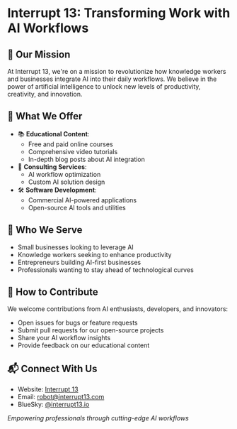 # Interrupt 13: Transforming Work with AI Workflows

## 🚀 Our Mission
At Interrupt 13, we're on a mission to revolutionize how knowledge workers and businesses integrate AI into their daily workflows. We believe in the power of artificial intelligence to unlock new levels of productivity, creativity, and innovation.

## 🌟 What We Offer
- 📚 **Educational Content**: 
  - Free and paid online courses
  - Comprehensive video tutorials
  - In-depth blog posts about AI integration
- 🤝 **Consulting Services**: 
  - AI workflow optimization
  - Custom AI solution design
- 🛠️ **Software Development**:
  - Commercial AI-powered applications
  - Open-source AI tools and utilities

## 👥 Who We Serve
- Small businesses looking to leverage AI
- Knowledge workers seeking to enhance productivity
- Entrepreneurs building AI-first businesses
- Professionals wanting to stay ahead of technological curves

## 🤝 How to Contribute
We welcome contributions from AI enthusiasts, developers, and innovators:
- Open issues for bugs or feature requests
- Submit pull requests for our open-source projects
- Share your AI workflow insights
- Provide feedback on our educational content

## 📬 Connect With Us
- Website: [Interrupt 13](https://interrupt13.io)
- Email: robot@interrupt13.com
- BlueSky: [@interrupt13.io](https://bsky.app/profile/interrupt13.io)

*Empowering professionals through cutting-edge AI workflows*

